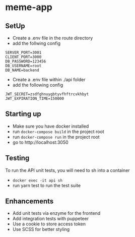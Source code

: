 # meme-app

## SetUp
- Create a .env file in the route directory
- add the follwing config
```
SERVER_PORT=3001
CLIENT_PORT=3000
DB_PASSWORD=123456
DB_USERNAME=root
DB_NAME=backend
```

- Create a .env file within ./api folder
- add the following config
```
JWT_SECRET=zsdfghnuygbtyvfhftrcvkhbyt
JWT_EXPIRATION_TIME=150000
```
## Starting up
- Make sure you have docker installed
- run ```docker-compose build``` in the project root
- run ```docker-compose run``` in the project root
- go to http://localhost:3050

## Testing
 To run the API unit tests, you will need to sh into a container
 - ```docker exec -it api sh```
 - run yarn test to run the test suite

## Enhancements
- Add unit tests via enzyme for the frontend
- Add integration tests with puppeteer
- Use a cookie to store access token
- Use SCSS for better styling
